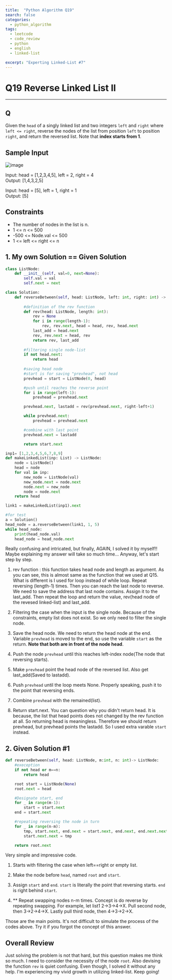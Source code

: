 ```yaml
---
title:  "Python Algorithm Q19"
search: false
categories: 
  - python_algorithm
tags:
  - leetcode
  - code_review
  - python
  - english
  - linked-list

excerpt: "Experting Linked-List #7"
---
```


# Q19 Reverse Linked List II
___

## Q

Given the `head` of a singly linked list and two integers `left` and `right` where `left <= right`, reverse the nodes of the list from position `left` to position `right`, and return the reversed list. Note that __index starts from 1__.

## Sample Input

![image](https://user-images.githubusercontent.com/68508521/146665542-40c2766e-5b3e-4b0d-8325-582c83bbf55a.png)  

Input: head = [1,2,3,4,5], left = 2, right = 4  
Output: [1,4,3,2,5]

Input: head = [5], left = 1, right = 1  
Output: [5]

## Constraints
- The number of nodes in the list is n.
- 1 <= n <= 500
- -500 <= Node.val <= 500
- 1 <= left <= right <= n


## 1. My own Solution == Given Solution

```py
class ListNode:
    def __init__(self, val=0, next=None):
        self.val = val
        self.next = next

class Solution:
    def reverseBetween(self, head: ListNode, left: int, right: int) -> ListNode:
        
        #definition of the rev function
        def rev(head: ListNode, length: int):
            rev = None
            for i in range(length-1):
                rev, rev.next, head = head, rev, head.next
            last_add = head.next
            rev, rev.next = head, rev
            return rev, last_add
        
        #filtering single node-list
        if not head.next:
            return head
        
        #saving head node
        #start is for saving "prevhead", not head
        prevhead = start = ListNode(0, head)

        #push until reaches the reverse point
        for i in range(left-1):
            prevhead = prevhead.next

        prevhead.next, lastadd = rev(prevhead.next, right-left+1)

        while prevhead.next:
            prevhead = prevhead.next

        #combine with last point
        prevhead.next = lastadd

        return start.next
```
```py
inp1= [1,2,3,4,5,6,7,8,9]
def makeLinkedList(inp: List) -> ListNode:
    node = ListNode()
    head = node
    for val in inp:
        new_node = ListNode(val)
        new_node.next = node.next
        node.next = new_node
        node = node.next
    return head

link1 = makeLinkedList(inp1).next

#for test
a = Solution()
head_node = a.reverseBetween(link1, 1, 5)
while head_node:
    print(head_node.val)
    head_node = head_node.next
```

Really confusing and intricated, but finally, AGAIN, I solved it by myself!! Maybe explaining my answer will take so much time... Anyway, let's start step by step.  

1. rev function : this function takes head node and length as argument. As you can see, this is almost same as the function that we used at Q15. What is different is I used for loop instead of while loop. Repeat reversing (length-1) times. Then you can reach the last node to reverse. We need to save the address that last node contains. Assign it to the last_add. Then repeat the loop and return the value, rev(head node of the revesed linked-list) and last_add.

2. Filtering the case when the input is the single node. Because of the constraints, empty list does not exist. So we only need to filter the single node.

3. Save the head node. We need to return the head node at the end. Variable `prevhead` is moved to the end, so use the variable `start` as the return. __Note that both are in front of the node head__. 

4. Push the node `prevhead` until this reaches left-index node(The node that reversing starts).

5. Make `prevhead` point the head node of the reversed list. Also get last_add(Saved to lastadd).

6. Push `prevhead` until the loop meets None. Properly speaking, push it to the point that reversing ends.

7. Combine `prevhead` with the remained(list).

8. Return start.next. You can question why you didn't return head. It is because, the list that head points does not changed by the rev function at all. So returning head is meaningless. Therefore we should return prevhead, but prevhead points the lastadd. So I used extra varable `start` instead.


## 2. Given Solution #1

```py
def reverseBetween(self, head: ListNode, m:int, n: int)-> ListNode:
    #exeception
    if not head or m==n:
        return head

    root start = ListNode(None)
    root.next = head

    #Designate start, end
    for _ in range(m-1):
        start = start.next
    end = start.next

    #repeating reversing the node in turn
    for _ in range(n-m):
        tmp, start.next, end.next = start.next, end.next, end.next.next
        start.next.next = tmp

    return root.next
```

Very simple and impressive code.  

1. Starts with filtering the case when left==right or empty list.

2. Make the node before `head`, named `root` and `start`.

3. Assign `start` and `end`. `start` is literally the point that reversing starts. `end` is right behind `start`.

4. ** Repeat swapping nodes n-m times. Concept is do reverse by repeating swapping. For example, let list1 2->3->4->X. Pull second node, then 3->2->4->X. Lastly pull third node, then 4->3->2->X.

Those are the main points. It's not difficult to simulate the process of the codes above. Try it if you forgot the concept of this answer.

## Overall Review

Just solving the problem is not that hard, but this question makes me think so much. I need to consider the necessity of the node `root`. Also devising the function `rev` is quiet confusing. Even though, I solved it without any help. I'm experiencing my vivid growth in utilizing linked-list. Keep going!